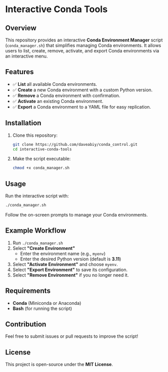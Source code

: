 # Interactive Conda Tools

## Overview
This repository provides an interactive **Conda Environment Manager** script (`conda_manager.sh`) that simplifies managing Conda environments. It allows users to list, create, remove, activate, and export Conda environments via an interactive menu.

## Features
- ✅ **List** all available Conda environments.
- ✅ **Create** a new Conda environment with a custom Python version.
- ✅ **Remove** a Conda environment with confirmation.
- ✅ **Activate** an existing Conda environment.
- ✅ **Export** a Conda environment to a YAML file for easy replication.

## Installation
1. Clone this repository:
   ```bash
   git clone https://github.com/daveabiy/conda_control.git
   cd interactive-conda-tools
   ```
2. Make the script executable:
   ```bash
   chmod +x conda_manager.sh
   ```

## Usage
Run the interactive script with:
```bash
./conda_manager.sh
```
Follow the on-screen prompts to manage your Conda environments.

## Example Workflow
1. Run `./conda_manager.sh`
2. Select **"Create Environment"**
   - Enter the environment name (e.g., `myenv`)
   - Enter the desired Python version (default is **3.11**)
3. Select **"Activate Environment"** and choose `myenv`.
4. Select **"Export Environment"** to save its configuration.
5. Select **"Remove Environment"** if you no longer need it.

## Requirements
- **Conda** (Miniconda or Anaconda)
- **Bash** (for running the script)

## Contribution
Feel free to submit issues or pull requests to improve the script!

## License
This project is open-source under the **MIT License**.

